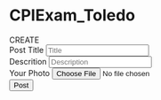 # CPIExam_Toledo
<html>
<head>
</head>
<body>
    <form action="update.php" method="post">
        <h>CREATE</h><br>
        <label> Post Title </label>
        <input type="text" name="ptitle" placeholder="Title"><br>
        <label> Descrition </label>
        <input type="text" name="description" placeholder="Description"><br>
        <label> Your Photo </label>
        <input type="file" name="photo" placeholder="photo"><br>
        <button type="submit">Post</button>
    </form>
</body>
</html>

<?php
session_start();
include "db_conn.php";


$sql = "INSERT INTO `skilltest`(`Title`, `Description`, `Photo`) VALUES ('ptitle','description','photo')";


<?php
session_start();
include "db_conn.php";


$sql = "SELECT * FROM skilltest";
